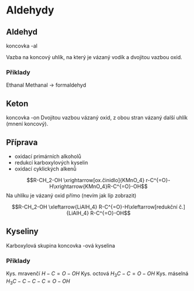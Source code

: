 # Aldehydy
## Aldehyd
koncovka -al

Vazba na koncový uhlík, na který je vázaný vodík a dvojitou vazbou oxid. 

### Příklady
Ethanal
Methanal -> formaldehyd
## Keton
koncovka -on
Dvojitou vazbou vázaný oxid, z obou stran vázaný další uhlík (mnení koncový).


## Příprava
- oxidací primárních alkoholů
- redukcí karboxylových kyselin
- oxidací cyklických alkenů

$$R-CH_2-OH \xrightarrow[ox.činidlo]{KMnO_4} r-C^{=O}-H\xrightarrow{KMnO_4}R-C^{=O}-OH$$
Na uhlíku je vázaný oxid přímo (nevím jak líp zobrazit)

$$R-CH_2-OH \xleftarrow{LiAlH_4} R-C^{=O}-H\xleftarrow[redukční č.]{LiAlH_4} R-C^{=O}-OH$$

## Kyseliny
Karboxylová skupina 
koncovka -ová kyselina

### Příklady
Kys. mravenčí $H-C=O-OH$
Kys. octová $H_3C-C=O-OH$
Kys. máselná $H_3C-C-C-C=O-OH$
